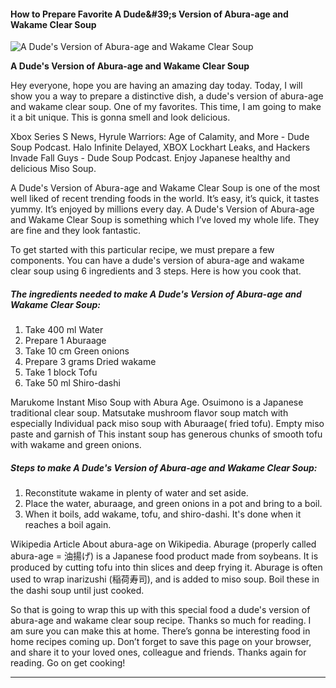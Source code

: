             

#### How to Prepare Favorite A Dude&amp;#39;s Version of Abura-age and Wakame Clear Soup

![A Dude's Version of Abura-age and Wakame Clear Soup](https://img-global.cpcdn.com/recipes/6501909805400064/751x532cq70/a-dudes-version-of-abura-age-and-wakame-clear-soup-recipe-main-photo.jpg)

**A Dude's Version of Abura-age and Wakame Clear Soup**

Hey everyone, hope you are having an amazing day today. Today, I will show you a way to prepare a distinctive dish, a dude's version of abura-age and wakame clear soup. One of my favorites. This time, I am going to make it a bit unique. This is gonna smell and look delicious.

Xbox Series S News, Hyrule Warriors: Age of Calamity, and More - Dude Soup Podcast. Halo Infinite Delayed, XBOX Lockhart Leaks, and Hackers Invade Fall Guys - Dude Soup Podcast. Enjoy Japanese healthy and delicious Miso Soup.

A Dude's Version of Abura-age and Wakame Clear Soup is one of the most well liked of recent trending foods in the world. It’s easy, it’s quick, it tastes yummy. It’s enjoyed by millions every day. A Dude's Version of Abura-age and Wakame Clear Soup is something which I’ve loved my whole life. They are fine and they look fantastic.

To get started with this particular recipe, we must prepare a few components. You can have a dude's version of abura-age and wakame clear soup using 6 ingredients and 3 steps. Here is how you cook that.

##### The ingredients needed to make A Dude's Version of Abura-age and Wakame Clear Soup:

1.  Take 400 ml Water
2.  Prepare 1 Aburaage
3.  Take 10 cm Green onions
4.  Prepare 3 grams Dried wakame
5.  Take 1 block Tofu
6.  Take 50 ml Shiro-dashi

Marukome Instant Miso Soup with Abura Age. Osuimono is a Japanese traditional clear soup. Matsutake mushroom flavor soup match with especially Individual pack miso soup with Aburaage( fried tofu). Empty miso paste and garnish of This instant soup has generous chunks of smooth tofu with wakame and green onions.

##### Steps to make A Dude's Version of Abura-age and Wakame Clear Soup:

1.  Reconstitute wakame in plenty of water and set aside.
2.  Place the water, aburaage, and green onions in a pot and bring to a boil.
3.  When it boils, add wakame, tofu, and shiro-dashi. It's done when it reaches a boil again.

Wikipedia Article About abura-age on Wikipedia. Aburage (properly called abura-age = 油揚げ) is a Japanese food product made from soybeans. It is produced by cutting tofu into thin slices and deep frying it. Aburage is often used to wrap inarizushi (稲荷寿司), and is added to miso soup. Boil these in the dashi soup until just cooked.

So that is going to wrap this up with this special food a dude's version of abura-age and wakame clear soup recipe. Thanks so much for reading. I am sure you can make this at home. There’s gonna be interesting food in home recipes coming up. Don’t forget to save this page on your browser, and share it to your loved ones, colleague and friends. Thanks again for reading. Go on get cooking!

* * *